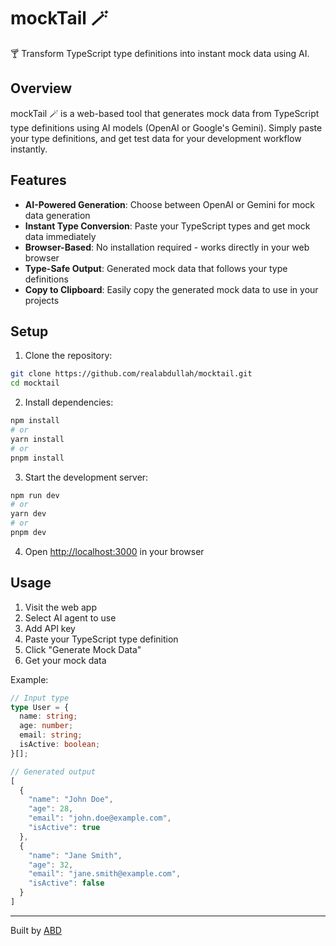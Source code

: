 # mockTail 🪄

🍸 Transform TypeScript type definitions into instant mock data using AI.

## Overview

mockTail 🪄 is a web-based tool that generates mock data from TypeScript type definitions using AI models (OpenAI or Google's Gemini). Simply paste your type definitions, and get test data for your development workflow instantly.

## Features

- **AI-Powered Generation**: Choose between OpenAI or Gemini for mock data generation
- **Instant Type Conversion**: Paste your TypeScript types and get mock data immediately
- **Browser-Based**: No installation required - works directly in your web browser
- **Type-Safe Output**: Generated mock data that follows your type definitions
- **Copy to Clipboard**: Easily copy the generated mock data to use in your projects

## Setup

1. Clone the repository:
```bash
git clone https://github.com/realabdullah/mocktail.git
cd mocktail
```

2. Install dependencies:
```bash
npm install
# or
yarn install
# or
pnpm install
```

3. Start the development server:
```bash
npm run dev
# or
yarn dev
# or
pnpm dev
```

4. Open [http://localhost:3000](http://localhost:3000) in your browser

## Usage

1. Visit the web app
2. Select AI agent to use
3. Add API key
4. Paste your TypeScript type definition
5. Click "Generate Mock Data"
6. Get your mock data

Example:

```typescript
// Input type
type User = {
  name: string;
  age: number;
  email: string;
  isActive: boolean;
}[];

// Generated output
[
  {
    "name": "John Doe",
    "age": 28,
    "email": "john.doe@example.com",
    "isActive": true
  },
  {
    "name": "Jane Smith",
    "age": 32,
    "email": "jane.smith@example.com",
    "isActive": false
  }
]
```

---

Built by [ABD](https://abdspace.xyz)
